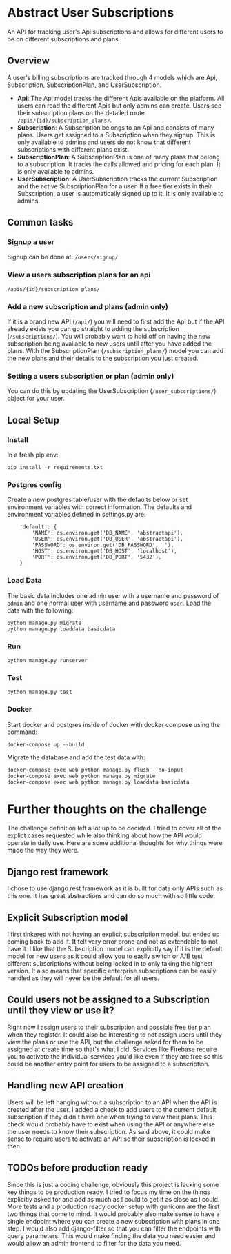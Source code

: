 # Abstract User Subscriptions

An API for tracking user's Api subscriptions and allows for different users to be on different subscriptions and plans.

## Overview

A user's billing subscriptions are tracked through 4 models which are Api, Subscription, SubscriptionPlan, and UserSubscription.
- **Api**: The Api model tracks the different Apis available on the platform. All users can read the different Apis but only admins can create. Users see their subscription plans on the detailed route `/apis/{id}/subscription_plans/`.
- **Subscription**: A Subscription belongs to an Api and consists of many plans. Users get assigned to a Subscription when they signup. This is only available to admins and users do not know that different subscriptions with different plans exist.
- **SubscriptionPlan**: A SubscriptionPlan is one of many plans that belong to a subscription. It tracks the calls allowed and pricing for each plan. It is only available to admins.
- **UserSubscription**: A UserSubscription tracks the current Subscription and the active SubscriptionPlan for a user. If a free tier exists in their Subscription, a user is automatically signed up to it. It is only available to admins.

## Common tasks

### Signup a user

Signup can be done at: `/users/signup/`

### View a users subscription plans for an api

`/apis/{id}/subscription_plans/`

### Add a new subscription and plans (admin only)

If it is a brand new API (`/api/`) you will need to first add the Api but if the API already exists you can go straight to adding the subscription (`/subscriptions/`). You will probably want to hold off on having the new subscription being available to new users until after you have added the plans. With the SubscriptionPlan (`/subscription_plans/`) model you can add the new plans and their details to the subscription you just created.

### Setting a users subscription or plan (admin only)

You can do this by updating the UserSubscription (`/user_subscriptions/`) object for your user.

## Local Setup

### Install

In a fresh pip env:

```pip install -r requirements.txt```

### Postgres config

Create a new postgres table/user with the defaults below or set environment variables with correct information. The defaults and environment variables defined in settings.py are:
```
    'default': {
        'NAME': os.environ.get('DB_NAME', 'abstractapi'),
        'USER': os.environ.get('DB_USER', 'abstractapi'),
        'PASSWORD': os.environ.get('DB_PASSWORD', ''),
        'HOST': os.environ.get('DB_HOST', 'localhost'),
        'PORT': os.environ.get('DB_PORT', '5432'),
    }
```

### Load Data

The basic data includes one admin user with a username and password of `admin` and one normal user with username and password `user`. Load the data with the following:
```
python manage.py migrate
python manage.py loaddata basicdata
```

### Run

```
python manage.py runserver
```

### Test

```
python manage.py test
```

### Docker

Start docker and postgres inside of docker with docker compose using the command:
```
docker-compose up --build
```

Migrate the database and add the test data with:
```
docker-compose exec web python manage.py flush --no-input
docker-compose exec web python manage.py migrate
docker-compose exec web python manage.py loaddata basicdata
```

# Further thoughts on the challenge

The challenge definition left a lot up to be decided. I tried to cover all of the explict cases requested while also thinking about how the API would operate in daily use. Here are some additional thoughts for why things were made the way they were.

## Django rest framework

I chose to use django rest framework as it is built for data only APIs such as this one. It has great abstractions and can do so much with so little code.

## Explicit Subscription model

I first tinkered with not having an explicit subscription model, but ended up coming back to add it. It felt very error prone and not as extendable to not have it. I like that the Subscription model can explicitly say if it is the default model for new users as it could allow you to easily switch or A/B test different subscriptions without being locked in to only taking the highest version. It also means that specific enterprise subscriptions can be easily handled as they will never be the default for all users.

## Could users not be assigned to a Subscription until they view or use it?

Right now I assign users to their subscription and possible free tier plan when they register. It could also be interesting to not assign users until they view the plans or use the API, but the challenge asked for them to be assigned at create time so that's what I did. Services like Firebase require you to activate the individual services you'd like even if they are free so this could be another entry point for users to be assigned to a subscription.

## Handling new API creation

Users will be left hanging without a subscription to an API when the API is created after the user. I added a check to add users to the current default subscription if they didn't have one when trying to view their plans. This check would probably have to exist when using the API or anywhere else the user needs to know their subscription. As said above, it could make sense to require users to activate an API so their subscription is locked in then.

## TODOs before production ready

Since this is just a coding challenge, obviously this project is lacking some key things to be production ready. I tried to focus my time on the things explicitly asked for and add as much as I could to get it as close as I could. More tests and a production ready docker setup with gunicorn are the first two things that come to mind. It would probably also make sense to have a single endpoint where you can create a new subscription with plans in one step. I would also add django-filter so that you can filter the endpoints with query parameters. This would make finding the data you need easier and would allow an admin frontend to filter for the data you need.